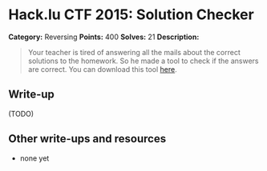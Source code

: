 # Hack.lu CTF 2015: Solution Checker

**Category:** Reversing
**Points:** 400
**Solves:** 21
**Description:**

> Your teacher is tired of answering all the mails about the correct solutions to the homework. So he made a tool to check if the answers are correct.
> You can download this tool [here](SolutionChecker_52e5abfabf05e13e688a72091b09ed28.exe).


## Write-up

(TODO)

## Other write-ups and resources

* none yet
